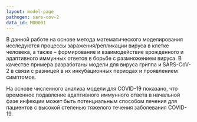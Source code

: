 ```yaml
---
layout: model-page
pathogen: sars-cov-2
data_id: M00001
---
```

В данной работе на основе метода математического моделирования исследуются процессы заражения/репликации вируса в клетке человека, а также – формирование и взаимодействие врожденного и адаптивного иммунных ответов в борьбе с размножением вируса. В качестве примера разработаны модели для вируса гриппа и SARS-CoV-2 в связи с разницей в их инкубационных периодах и проявлением симптомов. 


На основе численного анализа модели для COVID-19 показано, что временное подавление адаптивного иммунного ответа в начальной фазе инфекции может быть потенциальным способом лечения для пациентов с высокой степенью тяжелого течения заболевания COVID-19.
